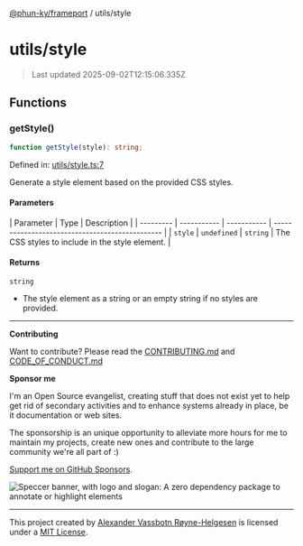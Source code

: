 [@phun-ky/frameport](../README.md) / utils/style

# utils/style

> Last updated 2025-09-02T12:15:06.335Z

## Functions

### getStyle()

```ts
function getStyle(style): string;
```

Defined in: [utils/style.ts:7](https://github.com/phun-ky/frameport/blob/main/src/utils/style.ts#L7)

Generate a style element based on the provided CSS styles.

#### Parameters

| Parameter | Type        | Description |
| --------- | ----------- | ----------- | ----------------------------------------------- |
| `style`   | `undefined` | `string`    | The CSS styles to include in the style element. |

#### Returns

`string`

- The style element as a string or an empty string if no styles are provided.

---

**Contributing**

Want to contribute? Please read the [CONTRIBUTING.md](https://github.com/phun-ky/frameport/blob/main/CONTRIBUTING.md) and [CODE_OF_CONDUCT.md](https://github.com/phun-ky/frameport/blob/main/CODE_OF_CONDUCT.md)

**Sponsor me**

I'm an Open Source evangelist, creating stuff that does not exist yet to help get rid of secondary activities and to enhance systems already in place, be it documentation or web sites.

The sponsorship is an unique opportunity to alleviate more hours for me to maintain my projects, create new ones and contribute to the large community we're all part of :)

[Support me on GitHub Sponsors](https://github.com/sponsors/phun-ky).

![Speccer banner, with logo and slogan: A zero dependency package to annotate or highlight elements](https://github.com/phun-ky/frameport/blob/main/public/frameport-banner.png?raw=true)

---

This project created by [Alexander Vassbotn Røyne-Helgesen](http://phun-ky.net) is licensed under a [MIT License](https://choosealicense.com/licenses/mit/).
